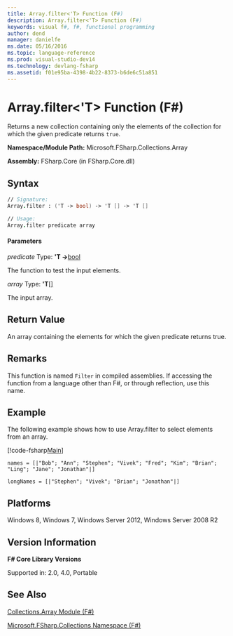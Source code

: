 ```yaml
---
title: Array.filter<'T> Function (F#)
description: Array.filter<'T> Function (F#)
keywords: visual f#, f#, functional programming
author: dend
manager: danielfe
ms.date: 05/16/2016
ms.topic: language-reference
ms.prod: visual-studio-dev14
ms.technology: devlang-fsharp
ms.assetid: f01e95ba-4398-4b22-8373-b6de6c51a851 
---
```


# Array.filter<'T> Function (F#)

Returns a new collection containing only the elements of the collection for which the given predicate returns `true`.

**Namespace/Module Path:** Microsoft.FSharp.Collections.Array

**Assembly:** FSharp.Core (in FSharp.Core.dll)


## Syntax

```fsharp
// Signature:
Array.filter : ('T -> bool) -> 'T [] -> 'T []

// Usage:
Array.filter predicate array
```

#### Parameters
*predicate*
Type: **'T -&gt;**[bool](https://msdn.microsoft.com/library/89c0cf9c-49ce-4207-a3be-555851a67dd5)


The function to test the input elements.


*array*
Type: **'T**[[]](https://msdn.microsoft.com/library/def20292-9aae-4596-9275-b94e594f8493)


The input array.


## Return Value

An array containing the elements for which the given predicate returns true.

## Remarks
This function is named `Filter` in compiled assemblies. If accessing the function from a language other than F#, or through reflection, use this name.

## Example
The following example shows how to use Array.filter to select elements from an array.

[!code-fsharp[Main](../../../samples/snippets/fssamples101/snippet1007.fs)]

```
names = [|"Bob"; "Ann"; "Stephen"; "Vivek"; "Fred"; "Kim"; "Brian"; "Ling"; "Jane"; "Jonathan"|]

longNames = [|"Stephen"; "Vivek"; "Brian"; "Jonathan"|]
```

## Platforms
Windows 8, Windows 7, Windows Server 2012, Windows Server 2008 R2


## Version Information
**F# Core Library Versions**

Supported in: 2.0, 4.0, Portable




## See Also
[Collections.Array Module &#40;F&#35;&#41;](Collections.Array-Module-%5BFSharp%5D.md)

[Microsoft.FSharp.Collections Namespace &#40;F&#35;&#41;](Microsoft.FSharp.Collections-Namespace-%5BFSharp%5D.md)


